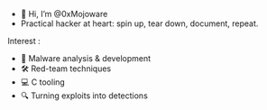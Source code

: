 - 👋 Hi, I’m @0xMojoware
- Practical hacker at heart: spin up, tear down, document, repeat.

Interest :
- 🐛 Malware analysis & development
- 🛠️ Red-team techniques
- 💻 C tooling
- 🔍 Turning exploits into detections

<!---
0xMojoware/0xMojoware is a ✨ special ✨ repository because its `README.md` (this file) appears on your GitHub profile.
You can click the Preview link to take a look at your changes.
--->
